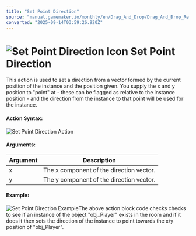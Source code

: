 ```yaml
---
title: "Set Point Direction"
source: "manual.gamemaker.io/monthly/en/Drag_And_Drop/Drag_And_Drop_Reference/Movement/Set_Point_Direction.htm"
converted: "2025-09-14T03:59:26.920Z"
---
```


# ![Set Point Direction Icon](../../../assets/Images/Scripting_Reference/Drag_And_Drop/Reference/Movement/i_Movement_Set_Point_Direction.png) Set Point Direction

This action is used to set a direction from a vector formed by the current position of the instance and the position given. You supply the x and y position to "point" at - these can be flagged as relative to the instance position - and the direction from the instance to that point will be used for the instance.

#### Action Syntax:

![Set Point Direction Action](../../../assets/Images/Scripting_Reference/Drag_And_Drop/Reference/Movement/a_Movement_Set_Point_Direction.png)

#### Arguments:

| Argument | Description |
| --- | --- |
| x | The x component of the direction vector. |
| y | The y component of the direction vector. |

#### Example:

![Set Point Direction Example](../../../assets/Images/Scripting_Reference/Drag_And_Drop/Reference/Movement/e_Movement_Set_Point_Direction.png)The above action block code checks checks to see if an instance of the object "obj\_Player" exists in the room and if it does it then sets the direction of the instance to point towards the x/y position of "obj\_Player".